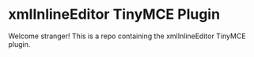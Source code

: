 # xmlInlineEditor TinyMCE Plugin

Welcome stranger! This is a repo containing the xmlInlineEditor TinyMCE plugin.
